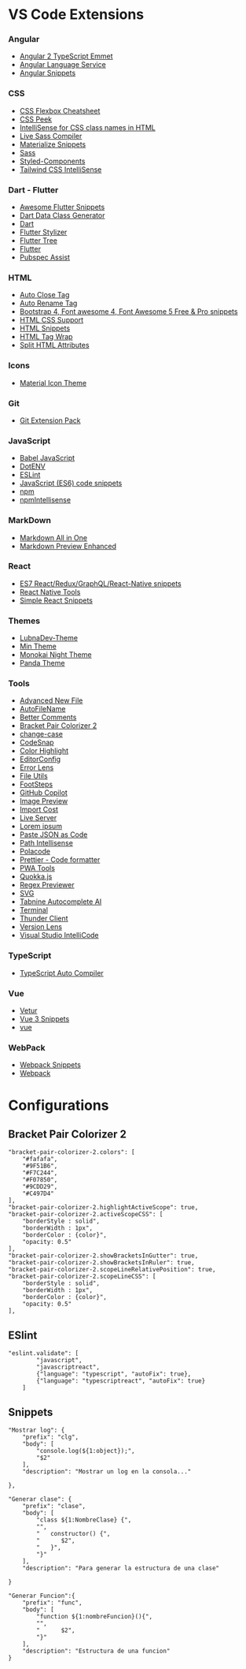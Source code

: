 # VS Code Extensions

### Angular
- [Angular 2 TypeScript Emmet](https://marketplace.visualstudio.com/items?itemName=jakethashi.vscode-angular2-emmet)
- [Angular Language Service](https://marketplace.visualstudio.com/items?itemName=Angular.ng-template)
- [Angular Snippets](https://marketplace.visualstudio.com/items?itemName=johnpapa.Angular2)
### CSS
- [CSS Flexbox Cheatsheet](https://marketplace.visualstudio.com/items?itemName=dzhavat.css-flexbox-cheatsheet)
- [CSS Peek](https://marketplace.visualstudio.com/items?itemName=pranaygp.vscode-css-peek)
- [IntelliSense for CSS class names in HTML](https://marketplace.visualstudio.com/items?itemName=Zignd.html-css-class-completion)
- [Live Sass Compiler](https://marketplace.visualstudio.com/items?itemName=ritwickdey.live-sass)
- [Materialize Snippets](https://marketplace.visualstudio.com/items?itemName=leninp.materialize-snippets)
- [Sass](https://marketplace.visualstudio.com/items?itemName=Syler.sass-indented)
- [Styled-Components](https://marketplace.visualstudio.com/items?itemName=jpoissonnier.vscode-styled-components)
- [Tailwind CSS IntelliSense](https://marketplace.visualstudio.com/items?itemName=bradlc.vscode-tailwindcss)
### Dart - Flutter
- [Awesome Flutter Snippets](https://marketplace.visualstudio.com/items?itemName=Nash.awesome-flutter-snippets)
- [Dart Data Class Generator](https://marketplace.visualstudio.com/items?itemName=BendixMa.dart-data-class-generator)
- [Dart](https://marketplace.visualstudio.com/items?itemName=Dart-Code.dart-code)
- [Flutter Stylizer](https://marketplace.visualstudio.com/items?itemName=gmlewis-vscode.flutter-stylizer)
- [Flutter Tree](https://marketplace.visualstudio.com/items?itemName=marcelovelasquez.flutter-tree)
- [Flutter](https://marketplace.visualstudio.com/items?itemName=Dart-Code.flutter)
- [Pubspec Assist](https://marketplace.visualstudio.com/items?itemName=jeroen-meijer.pubspec-assist)
### HTML
- [Auto Close Tag](https://marketplace.visualstudio.com/items?itemName=formulahendry.auto-close-tag)
- [Auto Rename Tag](https://marketplace.visualstudio.com/items?itemName=formulahendry.auto-rename-tag)
- [Bootstrap 4, Font awesome 4, Font Awesome 5 Free & Pro snippets](https://marketplace.visualstudio.com/items?itemName=thekalinga.bootstrap4-vscode)
- [HTML CSS Support](https://marketplace.visualstudio.com/items?itemName=ecmel.vscode-html-css)
- [HTML Snippets](https://marketplace.visualstudio.com/items?itemName=abusaidm.html-snippets)
- [HTML Tag Wrap](https://marketplace.visualstudio.com/items?itemName=bradgashler.htmltagwrap)
- [Split HTML Attributes](https://marketplace.visualstudio.com/items?itemName=dannyconnell.split-html-attributes)
### Icons
- [Material Icon Theme](https://marketplace.visualstudio.com/items?itemName=PKief.material-icon-theme)
### Git
- [Git Extension Pack](https://marketplace.visualstudio.com/items?itemName=donjayamanne.git-extension-pack)
### JavaScript
- [Babel JavaScript](https://marketplace.visualstudio.com/items?itemName=mgmcdermott.vscode-language-babel)
- [DotENV](https://marketplace.visualstudio.com/items?itemName=mikestead.dotenv)
- [ESLint](https://marketplace.visualstudio.com/items?itemName=dbaeumer.vscode-eslint)
- [JavaScript (ES6) code snippets](https://marketplace.visualstudio.com/items?itemName=xabikos.JavaScriptSnippets)
- [npm](https://marketplace.visualstudio.com/items?itemName=eg2.vscode-npm-script)
- [npmIntellisense](https://marketplace.visualstudio.com/items?itemName=christian-kohler.npm-intellisense)
### MarkDown
- [Markdown All in One](https://marketplace.visualstudio.com/items?itemName=yzhang.markdown-all-in-one)
- [Markdown Preview Enhanced](https://marketplace.visualstudio.com/items?itemName=shd101wyy.markdown-preview-enhanced)
### React
- [ES7 React/Redux/GraphQL/React-Native snippets](https://marketplace.visualstudio.com/items?itemName=dsznajder.es7-react-js-snippets)
- [React Native Tools](https://marketplace.visualstudio.com/items?itemName=msjsdiag.vscode-react-native)
- [Simple React Snippets](https://marketplace.visualstudio.com/items?itemName=burkeholland.simple-react-snippets)

### Themes
- [LubnaDev-Theme](https://marketplace.visualstudio.com/items?itemName=lubnadev.lubnadev-theme)
- [Min Theme](https://marketplace.visualstudio.com/items?itemName=miguelsolorio.min-theme)
- [Monokai Night Theme](https://marketplace.visualstudio.com/items?itemName=fabiospampinato.vscode-monokai-night)
- [Panda Theme](https://marketplace.visualstudio.com/items?itemName=tinkertrain.theme-panda)
### Tools
- [Advanced New File](https://marketplace.visualstudio.com/items?itemName=patbenatar.advanced-new-file)
- [AutoFileName](https://marketplace.visualstudio.com/items?itemName=JerryHong.autofilename)
- [Better Comments](https://marketplace.visualstudio.com/items?itemName=aaron-bond.better-comments)
- [Bracket Pair Colorizer 2](https://marketplace.visualstudio.com/items?itemName=CoenraadS.bracket-pair-colorizer-2)
- [change-case](https://marketplace.visualstudio.com/items?itemName=wmaurer.change-case)
- [CodeSnap](https://marketplace.visualstudio.com/items?itemName=adpyke.codesnap)
- [Color Highlight](https://marketplace.visualstudio.com/items?itemName=naumovs.color-highlight)
- [EditorConfig](https://marketplace.visualstudio.com/items?itemName=EditorConfig.EditorConfig)
- [Error Lens](https://marketplace.visualstudio.com/items?itemName=usernamehw.errorlens)
- [File Utils](https://marketplace.visualstudio.com/items?itemName=sleistner.vscode-fileutils)
- [FootSteps](https://marketplace.visualstudio.com/items?itemName=Wattenberger.footsteps)
- [GitHub Copilot](https://marketplace.visualstudio.com/items?itemName=GitHub.copilot)
- [Image Preview](https://marketplace.visualstudio.com/items?itemName=kisstkondoros.vscode-gutter-preview)
- [Import Cost](https://marketplace.visualstudio.com/items?itemName=wix.vscode-import-cost)
- [Live Server](https://marketplace.visualstudio.com/items?itemName=ritwickdey.LiveServer)
- [Lorem ipsum](https://marketplace.visualstudio.com/items?itemName=Tyriar.lorem-ipsum)
- [Paste JSON as Code](https://marketplace.visualstudio.com/items?itemName=quicktype.quicktype)
- [Path Intellisense](https://marketplace.visualstudio.com/items?itemName=christian-kohler.path-intellisense)
- [Polacode](https://marketplace.visualstudio.com/items?itemName=jeff-hykin.polacode-2019)
- [Prettier - Code formatter](https://marketplace.visualstudio.com/items?itemName=esbenp.prettier-vscode)
- [PWA Tools](https://marketplace.visualstudio.com/items?itemName=johnpapa.pwa-tools)
- [Quokka.js](https://marketplace.visualstudio.com/items?itemName=WallabyJs.quokka-vscode)
- [Regex Previewer](https://marketplace.visualstudio.com/items?itemName=chrmarti.regex)
- [SVG](https://marketplace.visualstudio.com/items?itemName=jock.svg)
- [Tabnine Autocomplete AI](https://marketplace.visualstudio.com/items?itemName=TabNine.tabnine-vscode)
- [Terminal](https://marketplace.visualstudio.com/items?itemName=formulahendry.terminal)
- [Thunder Client](https://marketplace.visualstudio.com/items?itemName=rangav.vscode-thunder-client)
- [Version Lens](https://marketplace.visualstudio.com/items?itemName=pflannery.vscode-versionlens)
- [Visual Studio IntelliCode](https://marketplace.visualstudio.com/items?itemName=VisualStudioExptTeam.vscodeintellicode)
### TypeScript
- [TypeScript Auto Compiler](https://marketplace.visualstudio.com/items?itemName=morissonmaciel.typescript-auto-compiler)
### Vue
- [Vetur](https://marketplace.visualstudio.com/items?itemName=octref.vetur)
- [Vue 3 Snippets](https://marketplace.visualstudio.com/items?itemName=hollowtree.vue-snippets)
- [vue](https://marketplace.visualstudio.com/items?itemName=jcbuisson.vue)
### WebPack
- [Webpack Snippets](https://marketplace.visualstudio.com/items?itemName=gogocrow.webpack-snippets)
- [Webpack](https://marketplace.visualstudio.com/items?itemName=jeremyrajan.webpack)

# Configurations
## Bracket Pair Colorizer 2
```
"bracket-pair-colorizer-2.colors": [
    "#fafafa",
    "#9F51B6",
    "#F7C244",
    "#F07850",
    "#9CDD29",
    "#C497D4"
],
"bracket-pair-colorizer-2.highlightActiveScope": true,
"bracket-pair-colorizer-2.activeScopeCSS": [
	"borderStyle : solid",
	"borderWidth : 1px",
	"borderColor : {color}",
	"opacity: 0.5"
],
"bracket-pair-colorizer-2.showBracketsInGutter": true,
"bracket-pair-colorizer-2.showBracketsInRuler": true,
"bracket-pair-colorizer-2.scopeLineRelativePosition": true,
"bracket-pair-colorizer-2.scopeLineCSS": [
	"borderStyle : solid",
	"borderWidth : 1px",
	"borderColor : {color}",
	"opacity: 0.5"
],
```
## ESlint
```
"eslint.validate": [
        "javascript",
        "javascriptreact",
        {"language": "typescript", "autoFix": true},
        {"language": "typescriptreact", "autoFix": true}
    ]
```
## Snippets
```
"Mostrar log": {
	"prefix": "clg",
	"body": [
		"console.log(${1:object});",
		"$2"
	],
	"description": "Mostrar un log en la consola..."

},
```
```
"Generar clase": {
	"prefix": "clase",
	"body": [
		"class ${1:NombreClase} {",
		"",
		"   constructor() {",
		"      $2",
		"   }",
		"}"
	],
	"description": "Para generar la estructura de una clase"

}
```
```
"Generar Funcion":{
	"prefix": "func",
	"body": [
		"function ${1:nombreFuncion}(){",
		"",
		"      $2",
		"}"
	],
	"description": "Estructura de una funcion"
}
```
